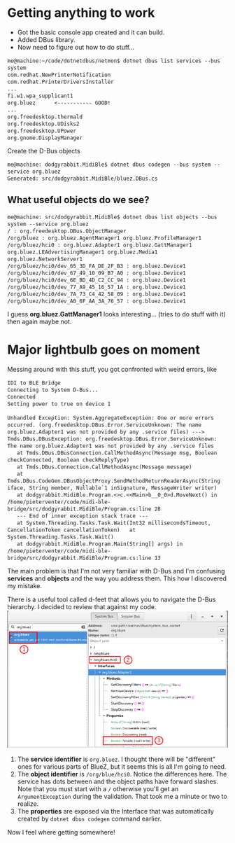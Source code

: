 # Getting anything to work

* Got the basic console app created and it can build.
* Added DBus library.
* Now need to figure out how to do stuff...

```console
me@machine:~/code/dotnetdbus/netmon$ dotnet dbus list services --bus system
com.redhat.NewPrinterNotification
com.redhat.PrinterDriversInstaller
...
fi.w1.wpa_supplicant1
org.bluez      <----------- GOOD!
...
org.freedesktop.thermald
org.freedesktop.UDisks2
org.freedesktop.UPower
org.gnome.DisplayManager
```
Create the D-Bus objects
```console
me@machine: dodgyrabbit.MidiBle$ dotnet dbus codegen --bus system --service org.bluez
Generated: src/dodgyrabbit.MidiBle/bluez.DBus.cs
```

## What useful objects do we see?

```console
me@machine: src/dodgyrabbit.MidiBle$ dotnet dbus list objects --bus system --service org.bluez
/ : org.freedesktop.DBus.ObjectManager
/org/bluez : org.bluez.AgentManager1 org.bluez.ProfileManager1
/org/bluez/hci0 : org.bluez.Adapter1 org.bluez.GattManager1 org.bluez.LEAdvertisingManager1 org.bluez.Media1 org.bluez.NetworkServer1
/org/bluez/hci0/dev_65_3D_FA_DE_2F_B3 : org.bluez.Device1
/org/bluez/hci0/dev_67_49_10_09_B7_A0 : org.bluez.Device1
/org/bluez/hci0/dev_6E_BD_4D_C2_CC_94 : org.bluez.Device1
/org/bluez/hci0/dev_77_A9_45_16_57_1A : org.bluez.Device1
/org/bluez/hci0/dev_7A_73_C4_42_58_09 : org.bluez.Device1
/org/bluez/hci0/dev_A0_6F_AA_3A_76_57 : org.bluez.Device1
```

I guess **org.bluez.GattManager1** looks interesting... (tries to do stuff with it)
then again maybe not.

# Major lightbulb goes on moment

Messing around with this stuff, you got confronted with weird errors, like

```console
IDI to BLE Bridge
Connecting to System D-Bus...
Connected
Setting power to true on device 1

Unhandled Exception: System.AggregateException: One or more errors occurred. (org.freedesktop.DBus.Error.ServiceUnknown: The name org.bluez.Adapter1 was not provided by any .service files) ---> Tmds.DBus.DBusException: org.freedesktop.DBus.Error.ServiceUnknown: The name org.bluez.Adapter1 was not provided by any .service files
   at Tmds.DBus.DBusConnection.CallMethodAsync(Message msg, Boolean checkConnected, Boolean checkReplyType)
   at Tmds.DBus.Connection.CallMethodAsync(Message message)
   at Tmds.DBus.CodeGen.DBusObjectProxy.SendMethodReturnReaderAsync(String iface, String member, Nullable`1 inSignature, MessageWriter writer)
   at dodgyrabbit.MidiBle.Program.<>c.<<Main>b__0_0>d.MoveNext() in /home/pieterventer/code/midi-ble-bridge/src/dodgyrabbit.MidiBle/Program.cs:line 28
   --- End of inner exception stack trace ---
   at System.Threading.Tasks.Task.Wait(Int32 millisecondsTimeout, CancellationToken cancellationToken)   at System.Threading.Tasks.Task.Wait()
   at dodgyrabbit.MidiBle.Program.Main(String[] args) in /home/pieterventer/code/midi-ble-bridge/src/dodgyrabbit.MidiBle/Program.cs:line 13
```

The main problem is that I'm not very familiar with D-Bus and I'm confusing **services** and **objects** and the way you address them. This how I discovered my mistake.

There is a useful tool called d-feet that allows you to navigate the D-Bus hierarchy. I decided to review that against my code.
![DFeet](images/001-d-feet.png)

1. The **service identifier** is `org.bluez`. I thought there will be "different" ones for various parts of BlueZ, but it seems this is all I'm going to need.
2. The **object identifier** is `/org/blue/hci0`. Notice the differences here. The service has dots between and the object paths have forward slashes. Note that you must start with a `/` otherwise you'll get an `ArgumentException` during the validation. That took me a minute or two to realize.
3. The **properties** are exposed via the Interface that was automatically created by `dotnet dbus codegen` command earlier.

Now I feel where getting somewhere!



